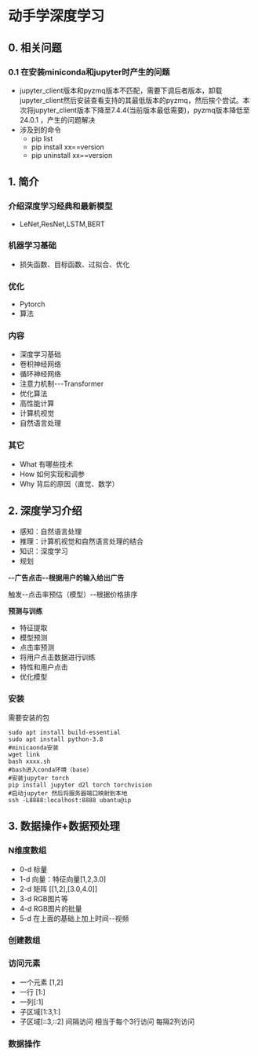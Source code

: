 # 动手学深度学习

## 0. 相关问题

### 0.1 在安装miniconda和jupyter时产生的问题

- jupyter_client版本和pyzmq版本不匹配，需要下调后者版本，卸载jupyter_client然后安装查看支持的其最低版本的pyzmq，然后挨个尝试。本次将jupyter_client版本下降至7.4.4(当前版本最低需要)，pyzmq版本降低至24.0.1 ，产生的问题解决
- 涉及到的命令
  - pip list
  - pip install xx==version
  - pip uninstall xx==version

## 1. 简介

### 介绍深度学习经典和最新模型

- LeNet,ResNet,LSTM,BERT

### 机器学习基础

- 损失函数、目标函数、过拟合、优化

### 优化

- Pytorch
- 算法

### 内容

- 深度学习基础
- 卷积神经网络
- 循环神经网络
- 注意力机制---Transformer
- 优化算法
- 高性能计算
- 计算机视觉
- 自然语言处理

### 其它

- What 有哪些技术
- How 如何实现和调参
- Why 背后的原因（直觉、数学）

## 2. 深度学习介绍

- 感知：自然语言处理
- 推理：计算机视觉和自然语言处理的结合
- 知识：深度学习
- 规划

**--广告点击--根据用户的输入给出广告**

触发--点击率预估（模型）--根据价格排序

**预测与训练**

- 特征提取
- 模型预测
- 点击率预测
- 将用户点击数据进行训练
- 特性和用户点击
- 优化模型

### 安装

需要安装的包

```shell
sudo apt install build-essential
sudo apt install python-3.8
#minicaonda安装
wget link
bash xxxx.sh
#bash进入conda环境（base）
#安装jupyter torch
pip install jupyter d2l torch torchvision
#启动jupyter 然后将服务器端口映射到本地
ssh -L8888:localhost:8888 ubantu@ip

```

## 3. 数据操作+数据预处理

### N维度数组

- 0-d 标量
- 1-d 向量：特征向量[1,2,3.0]
- 2-d 矩阵 [[1,2],[3.0,4.0]]
- 3-d RGB图片等
- 4-d RGB图片的批量
- 5-d 在上面的基础上加上时间--视频

### 创建数组

### 访问元素

- 一个元素 [1,2]
- 一行 [1:]
- 一列[:1]
- 子区域[1:3,1:]
- 子区域[::3,::2] 间隔访问 相当于每个3行访问  每隔2列访问

### 数据操作
